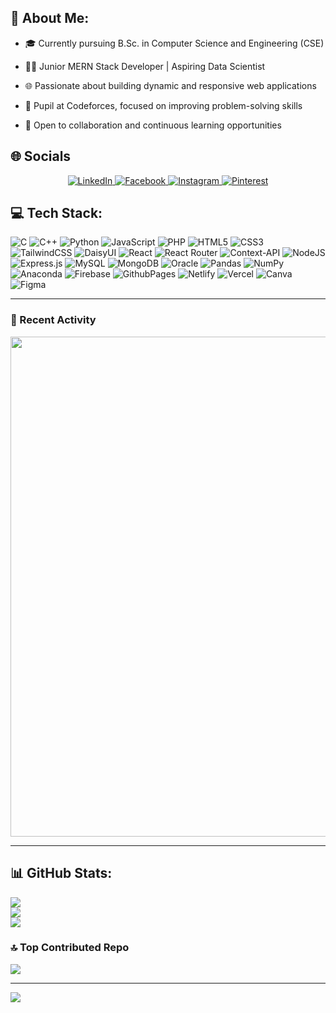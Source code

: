 ## 💫 About Me:
  * 🎓 Currently pursuing B.Sc. in Computer Science and Engineering (CSE)
  
  * 👩‍💻 Junior MERN Stack Developer | Aspiring Data Scientist
  
  * 🌐 Passionate about building dynamic and responsive web applications
  
  * 🏅 Pupil at Codeforces, focused on improving problem-solving skills
  
  * 🤝 Open to collaboration and continuous learning opportunities


## 🌐 Socials

<p align="center">
  <a href="https://www.linkedin.com/in/jarin-tasnin-anika/">
    <img src="https://img.shields.io/badge/LinkedIn-%230077B5.svg?logo=linkedin&logoColor=white" alt="LinkedIn" style="border:none;" />
  </a>
  <a href="https://facebook.com/7278491.8289a">
    <img src="https://img.shields.io/badge/Facebook-%231877F2.svg?logo=Facebook&logoColor=white" alt="Facebook" style="border:none;" />
  </a>
  <a href="https://instagram.com/__miniaturist">
    <img src="https://img.shields.io/badge/Instagram-%23E4405F.svg?logo=Instagram&logoColor=white" alt="Instagram" style="border:none;" />
  </a>
  <a href="https://pinterest.com/tasnin00">
    <img src="https://img.shields.io/badge/Pinterest-%23E60023.svg?logo=Pinterest&logoColor=white" alt="Pinterest" style="border:none;" />
  </a>
</p>


## 💻 Tech Stack:
![C](https://img.shields.io/badge/c-%2300599C.svg?style=for-the-badge&logo=c&logoColor=white) ![C++](https://img.shields.io/badge/c++-%2300599C.svg?style=for-the-badge&logo=c%2B%2B&logoColor=white) ![Python](https://img.shields.io/badge/python-3670A0?style=for-the-badge&logo=python&logoColor=ffdd54) ![JavaScript](https://img.shields.io/badge/javascript-%23323330.svg?style=for-the-badge&logo=javascript&logoColor=%23F7DF1E) ![PHP](https://img.shields.io/badge/php-%23777BB4.svg?style=for-the-badge&logo=php&logoColor=white) ![HTML5](https://img.shields.io/badge/html5-%23E34F26.svg?style=for-the-badge&logo=html5&logoColor=white) ![CSS3](https://img.shields.io/badge/css3-%231572B6.svg?style=for-the-badge&logo=css3&logoColor=white) ![TailwindCSS](https://img.shields.io/badge/tailwindcss-%2338B2AC.svg?style=for-the-badge&logo=tailwind-css&logoColor=white) ![DaisyUI](https://img.shields.io/badge/daisyui-5A0EF8?style=for-the-badge&logo=daisyui&logoColor=white) ![React](https://img.shields.io/badge/react-%2320232a.svg?style=for-the-badge&logo=react&logoColor=%2361DAFB) ![React Router](https://img.shields.io/badge/React_Router-CA4245?style=for-the-badge&logo=react-router&logoColor=white) ![Context-API](https://img.shields.io/badge/Context--Api-000000?style=for-the-badge&logo=react) ![NodeJS](https://img.shields.io/badge/node.js-6DA55F?style=for-the-badge&logo=node.js&logoColor=white) ![Express.js](https://img.shields.io/badge/express.js-%23404d59.svg?style=for-the-badge&logo=express&logoColor=%2361DAFB) ![MySQL](https://img.shields.io/badge/mysql-4479A1.svg?style=for-the-badge&logo=mysql&logoColor=white) ![MongoDB](https://img.shields.io/badge/MongoDB-%234ea94b.svg?style=for-the-badge&logo=mongodb&logoColor=white) ![Oracle](https://img.shields.io/badge/Oracle-F80000?style=for-the-badge&logo=oracle&logoColor=white) ![Pandas](https://img.shields.io/badge/pandas-%23150458.svg?style=for-the-badge&logo=pandas&logoColor=white) ![NumPy](https://img.shields.io/badge/numpy-%23013243.svg?style=for-the-badge&logo=numpy&logoColor=white) ![Anaconda](https://img.shields.io/badge/Anaconda-%2344A833.svg?style=for-the-badge&logo=anaconda&logoColor=white) ![Firebase](https://img.shields.io/badge/firebase-a08021?style=for-the-badge&logo=firebase&logoColor=ffcd34) ![GithubPages](https://img.shields.io/badge/github%20pages-121013?style=for-the-badge&logo=github&logoColor=white) ![Netlify](https://img.shields.io/badge/netlify-%23000000.svg?style=for-the-badge&logo=netlify&logoColor=#00C7B7) ![Vercel](https://img.shields.io/badge/vercel-%23000000.svg?style=for-the-badge&logo=vercel&logoColor=white) ![Canva](https://img.shields.io/badge/Canva-%2300C4CC.svg?style=for-the-badge&logo=Canva&logoColor=white) ![Figma](https://img.shields.io/badge/figma-%23F24E1E.svg?style=for-the-badge&logo=figma&logoColor=white)

---
### 📌 Recent Activity  
<p align="center">
  <img src="https://github-readme-activity-graph.vercel.app/graph?username=tasninanika&theme=github-dark&hide_border=true" width="800" />
</p>

---

## 📊 GitHub Stats:
![](https://github-readme-stats.vercel.app/api?username=tasninanika&theme=dark&hide_border=false&include_all_commits=false&count_private=false)<br/>
![](https://github-readme-streak-stats.herokuapp.com/?user=tasninanika&theme=dark&hide_border=false)<br/>
![](https://github-readme-stats.vercel.app/api/top-langs/?username=tasninanika&theme=dark&hide_border=false&include_all_commits=false&count_private=false&layout=compact)

### 🔝 Top Contributed Repo
![](https://github-contributor-stats.vercel.app/api?username=tasninanika&limit=5&theme=dark&combine_all_yearly_contributions=true)

---
[![](https://visitcount.itsvg.in/api?id=tasninanika&icon=0&color=0)](https://visitcount.itsvg.in)

<!-- Proudly created with GPRM ( https://gprm.itsvg.in ) -->

